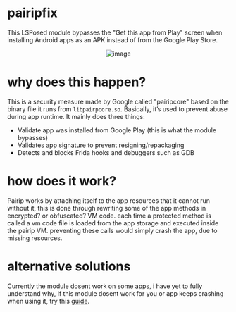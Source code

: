 # pairipfix

This LSPosed module bypasses the "Get this app from Play" screen when installing Android apps as an APK instead of from the Google Play Store.  

<div align="center">
  <img src="https://github.com/user-attachments/assets/f8c67ffa-36ca-4e3c-900a-6301152391d1" alt="image" />
</div>

# why does this happen? 

This is a security measure made by Google called "pairipcore" based on the binary file it runs from `libpairpcore.so`. Basically, it’s used to prevent abuse during app runtime. It mainly does three things: 
  - Validate app was installed from Google Play (this is what the module bypasses)
  - Validates app signature to prevent resigning/repackaging
  - Detects and blocks Frida hooks and debuggers such as GDB

# how does it work?

Pairip works by attaching itself to the app resources that it cannot run without it, this is done through rewriting some of the app methods in encrypted? or obfuscated? VM code.
each time a protected method is called a vm code file is loaded from the app storage and executed inside the pairip VM. preventing these calls would simply crash the app, due to missing resources.

# alternative solutions

Currently the module dosent work on some apps, i have yet to fully understand why, if this module dosent work for you or app keeps crashing when using it, try this [guide](https://www.reddit.com/r/magiarecord/wiki/installation-jp/).
 
